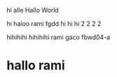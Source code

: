 hi alle 
Hallo World



hi   haloo 
rami 
fgdd
hi hi hi 2 2 2 2 

hihihihi 
hihihihi
rami 
gaco 
fbwd04-a


# hallo rami
